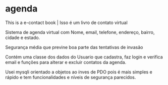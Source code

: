 # agenda
This is a e-contact book | Isso é um livro de contato virtual


Sistema de agenda virtual com Nome, email, telefone, endereço, bairro, cidade e estado.

Segurança média que previne boa parte das tentativas de invasão

Contém uma classe dos dados do Usuario que cadastra, faz login e verifica email e funções para alterar e excluir contatos da agenda.

Usei mysqli orientado a objetos ao ínves de PDO pois é mais simples e rápido e tem funcionalidades e níveis de segurança parecidos.
